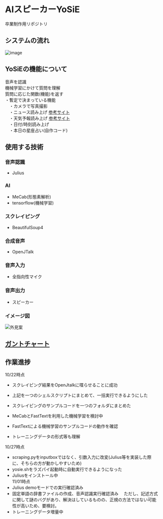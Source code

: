 # AIスピーカーYoSiE
卒業制作用リポジトリ
## システムの流れ

![image](https://user-images.githubusercontent.com/84367202/138005932-7bfbf8a7-f4c6-4913-8cd4-85a2595cedf1.png)


## YoSiEの機能について
音声を認識<br>
機械学習にかけて質問を理解<br>
質問に応じた関数(機能)を返す<br>
・暫定で決まっている機能<br>
　・カメラで写真撮影<br>
　・ニュース読み上げ [参考サイト](https://rurukblog.com/post/python-webscraping-ynews/)<br>
　・天気予報読み上げ [参考サイト](https://www.webzoit.net/hp/it/internet/homepage/env/iot/raspberry_pi/smart_speaker/weather/)<br>
　・日付/時刻読み上げ<br>
　・本日の星座占い(自作コード)
 
## 使用する技術
### 音声認識
+ Julius
### AI
+ MeCab(形態素解析)
+ tensorflow(機械学習)
### スクレイピング
+ BeautifulSoup4
### 合成音声
+ OpenJTalk
### 音声入力
+ 全指向性マイク
### 音声出力
+ スピーカー

### イメージ図

![外見案](https://user-images.githubusercontent.com/84367300/137059780-6375c5bd-a04a-4c02-830e-173781ab133f.png)

## [ガントチャート](https://brabioproject.appspot.com/project/ganttchart/ahJzfmJyYWJpb3Byb2plY3RocmRyEQsSB1Byb2plY3QY47LTxzUM/)

## 作業進捗
10/22時点
+ スクレイピング結果をOpenJtalkに喋らせることに成功
+ 上記を一つのシェルスクリプトにまとめて、一括実行できるようにした
+ スクレイピングのサンプルコードを一つのフォルダにまとめた
+ MeCabとFastTextを利用した機械学習を検討中

+ FastTextによる機械学習のサンプルコードの動作を確認
+ トレーニングデータの形式等も理解

10/27時点
+ scraping.pyをinputboxではなく、引数入力に改変(Julius等を実装した際に、そちらの方が動かしやすいため)
+ yosie.shをラズパイ起動時に自動実行できるようになった
+ Juliusをインストール中  
11/01時点
+ Julius demoモードでの実行確認済み
+ 固定単語の辞書ファイルの作成、音声認識実行確認済み
　ただし、記述方式に関して謎のバグがあり、解決はしているものの、正規の方法ではない可能性が高いため、要検討。
+ トレーニングデータ増量中

